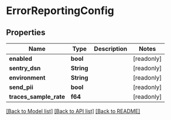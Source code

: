 # ErrorReportingConfig

## Properties

Name | Type | Description | Notes
------------ | ------------- | ------------- | -------------
**enabled** | **bool** |  | [readonly]
**sentry_dsn** | **String** |  | [readonly]
**environment** | **String** |  | [readonly]
**send_pii** | **bool** |  | [readonly]
**traces_sample_rate** | **f64** |  | [readonly]

[[Back to Model list]](../README.md#documentation-for-models) [[Back to API list]](../README.md#documentation-for-api-endpoints) [[Back to README]](../README.md)


